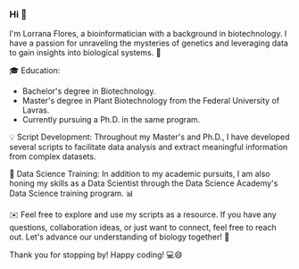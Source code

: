 ### Hi 👋

I'm Lorrana Flores, a bioinformatician with a background in biotechnology. I have a passion for unraveling the mysteries of genetics and leveraging data to gain insights into biological systems. 🧬

🎓 Education:
- Bachelor's degree in Biotechnology.
- Master's degree in Plant Biotechnology from the Federal University of Lavras.
- Currently pursuing a Ph.D. in the same program.

💡 Script Development:
Throughout my Master's and Ph.D., I have developed several scripts to facilitate data analysis and extract meaningful information from complex datasets. 

🔬 Data Science Training:
In addition to my academic pursuits, I am also honing my skills as a Data Scientist through the Data Science Academy's Data Science training program. 📊

✉️  Feel free to explore and use my scripts as a resource. If you have any questions, collaboration ideas, or just want to connect, feel free to reach out. Let's advance our understanding of biology together! 🌟

Thank you for stopping by! Happy coding! 💻😄
